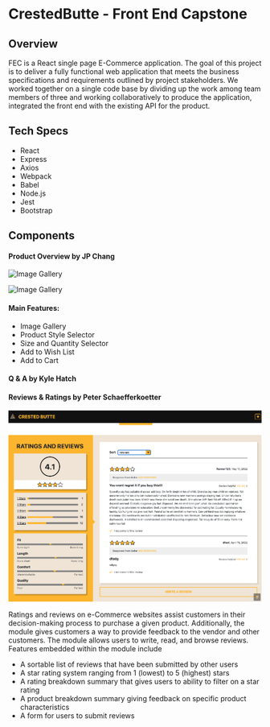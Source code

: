 # CrestedButte - Front End Capstone

## Overview
FEC is a React single page E-Commerce application. The goal of this project is to deliver a fully functional web application that meets the business specifications and requirements outlined by project stakeholders. We worked together on a single code base by dividing up the work among team members of three and working collaboratively to produce the application, integrated the front end with the existing API for the product.

## Tech Specs
- React
- Express
- Axios
- Webpack
- Babel
- Node.js
- Jest
- Bootstrap

## Components
#### Product Overview by JP Chang
![Image Gallery](https://drive.google.com/uc?export=view&id=146_buJ20uSCimhcdpHdFxW9Sp5ytZfoP)

![Image Gallery](https://drive.google.com/uc?export=view&id=1BNYwWm6JcOiPy7oDwhBa5gFVOlQEt7lm)

#### Main Features:
- Image Gallery
- Product Style Selector
- Size and Quantity Selector
- Add to Wish List
- Add to Cart

#### Q & A by Kyle Hatch

#### Reviews & Ratings by Peter Schaefferkoetter
![Ratings and Reviews](./crestedbutte.png)

Ratings and reviews on e-Commerce websites assist customers in their decision-making process to purchase a given product. Additionally, the module gives customers a way to provide feedback to the vendor and other customers. The module allows users to write, read, and browse reviews.  Features embedded within the module include
-	A sortable list of reviews that have been submitted by other users
-	A star rating system ranging from 1 (lowest) to 5 (highest) stars
-	A rating breakdown summary that gives users to ability to filter on a star rating
-	A product breakdown summary giving feedback on specific product characteristics
-	A form for users to submit reviews

